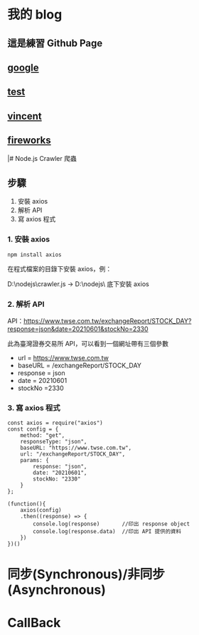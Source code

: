 # 我的 blog

## 這是練習 Github Page

## [google](https://www.google.com)

## [test](https://ycchien313.github.io/test/)

## [vincent](https://ycchien313.github.io/vincent)

## [fireworks](http://ycchien313.github.io/firework)

|# Node.js Crawler 爬蟲

## 步驟

1. 安裝 axios
2. 解析 API
3. 寫 axios 程式

### 1. 安裝 axios

```javascript=
npm install axios
```

在程式檔案的目錄下安裝 axios，例：

D:\nodejs\crawler.js → D:\nodejs\ 底下安裝 axios

### 2. 解析 API

API：https://www.twse.com.tw/exchangeReport/STOCK_DAY?response=json&date=20210601&stockNo=2330

此為臺灣證券交易所 API，可以看到一個網址帶有三個參數

- url = https://www.twse.com.tw
- baseURL = /exchangeReport/STOCK_DAY
- response = json
- date = 20210601
- stockNo =2330

### 3. 寫 axios 程式

```javascript=
const axios = require("axios")
const config = {
    method: "get",
    responseType: "json",
    baseURL: "https://www.twse.com.tw",
    url: "/exchangeReport/STOCK_DAY",
    params: {
        response: "json",
        date: "20210601",
        stockNo: "2330"
    }
};

(function(){
    axios(config)
    .then((response) => {
        console.log(response)       //印出 response object
        console.log(response.data)  //印出 API 提供的資料
    })
})()
```

# 同步(Synchronous)/非同步(Asynchronous)

# CallBack
